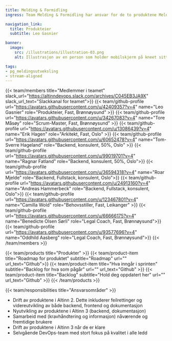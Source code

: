 ```yaml
---
title: Melding & Formidling
ingress: Team Melding & Formidling har ansvar for de to produktene Melding og Formidling både i Altinn 2 og Altinn 3.

navigation_link:
  title: Produkteier
  subtitle: Leo Gasnier

banner:
  image:
    src: /illustrations/illustration-03.png
    alt: Illustrasjon av en person som holder mobilskjerm på kneet sitt

tags:
- pg_meldingsutveksling
- stream-aligned
---
```


{{< team/members title="Medlemmer i teamet" slack_url="https://altinndevops.slack.com/archives/C045EB3JA9X" slack_url_text="Slackkanal for teamet">}}
{{< team/github-profile url="https://avatars.githubusercontent.com/u/42409357?v=4" name="Leo Gasnier" role="Produkteier, Fast, Brønnøysund" >}}
{{< team/github-profile url="https://avatars.githubusercontent.com/u/34267083?v=4" name="Tore Måsøy" role="Scrum-Master, Fast, Brønnøysund" >}}
{{< team/github-profile url="https://avatars.githubusercontent.com/u/13086439?v=4" name="Erik Hagen" role="Arkitekt, Fast, Oslo" >}}
{{< team/github-profile url="https://avatars.githubusercontent.com/u/60652478?v=4" name="Tom-Sverre Hageland" role="Backend, konsulent, 50%, Oslo" >}}
{{< team/github-profile url="https://avatars.githubusercontent.com/u/99019701?v=4" name="Ragnar Fatland" role="Backend, konsulent, 50%,  Oslo">}}
{{< team/github-profile url="https://avatars.githubusercontent.com/u/36594318?v=4" name="Roar Mjelde" role="Backend, Fullstack, konsulent, Oslo">}}
{{< team/github-profile url="https://avatars.githubusercontent.com/u/24913160?v=4" name="Andreas Hammerbeck" role="Backend, Fullstack, konsulent, Oslo">}}
{{< team/github-profile url="https://avatars.githubusercontent.com/u/123467801?v=4" name="Camilla Wold" role="Behovsstiller, Fast, Leikanger" >}}
{{< team/github-profile url="https://avatars.githubusercontent.com/u/66666175?v=4" name="Benedicte Olsen Sørli" role="Legal Coach, Fast, Brønnøysund">}}
{{< team/github-profile url="https://avatars.githubusercontent.com/u/93577696?v=4" name="Oddhild Aasberg" role="Legal Coach, Fast, Brønnøysund">}}
{{< /team/members >}}

{{< team/products title="Produkter" >}}
{{< team/product-item title="Roadmap for produktet" subtitle="Roadmap" url="" url_text="Github">}}
{{< team/product-item title="Hva inngår i sprinten" subtitle="Backlog for hva som pågår" url="" url_text="Github" >}}
{{< team/product-item title="Backlog" subtitle="Hold deg oppdatert her" url="" url_text="Github" >}}
{{< /team/products >}}

{{< team/responsibilities title="Ansvarsområder" >}}

- Drift av produktene i Altinn 2. Dette inkluderer feilrettinger og videreutvikling av både backend, frontend og dokumentasjon
- Nyutvikling av produktene i Altinn 3 (backend, dokumentasjon)
- Samarbeid med (kravhåndtering og informasjon) nåværende og fremtidige brukere
- Drift av produktene i Altinn 3 når de er klare
- Selvgående DevOps-team med stort fokus på kvalitet i alle ledd
